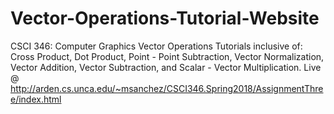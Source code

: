 # Vector-Operations-Tutorial-Website
CSCI 346: Computer Graphics
Vector Operations Tutorials inclusive of: Cross Product, Dot Product, Point - Point Subtraction, Vector Normalization, Vector Addition, Vector Subtraction, and Scalar - Vector Multiplication.
Live @ http://arden.cs.unca.edu/~msanchez/CSCI346.Spring2018/AssignmentThree/index.html

